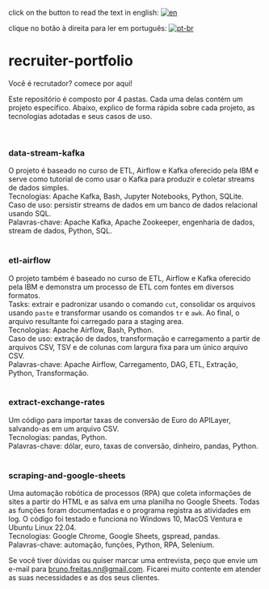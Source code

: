 click on the button to read the text in english: [![en](https://img.shields.io/badge/lang-en-red.svg)](https://github.com/bruno-freitas-pro/recruiter-portfolio/blob/main/README.md)  

clique no botão à direita para ler em português: [![pt-br](https://img.shields.io/badge/lang-pt--br-green.svg)](https://github.com/bruno-freitas-pro/recruiter-portfolio/blob/main/README.pt-br.md)

# recruiter-portfolio
Você é recrutador? comece por aqui!

Este repositório é composto por 4 pastas. Cada uma delas contém um projeto específico. Abaixo, explico de forma rápida sobre cada projeto, as tecnologias adotadas e seus casos de uso.  

<br>

### data-stream-kafka
O projeto é baseado no curso de ETL, Airflow e Kafka oferecido pela IBM e serve como tutorial de como usar o Kafka para produzir e coletar streams de dados simples.  
Tecnologias: Apache Kafka, Bash, Jupyter Notebooks, Python, SQLite.  
Caso de uso: persistir streams de dados em um banco de dados relacional usando SQL.  
Palavras-chave: Apache Kafka, Apache Zookeeper, engenharia de dados, stream de dados, Python, SQL.  
<br>

### etl-airflow
O projeto também é baseado no curso de ETL, Airflow e Kafka oferecido pela IBM e demonstra um processo de ETL com fontes em diversos formatos.  
Tasks: extrair e padronizar usando o comando `cut`, consolidar os arquivos usando `paste` e transformar usando os comandos `tr` e `awk`. Ao final, o arquivo resultante foi carregado para a staging area.  
Tecnologias: Apache Airflow, Bash, Python.  
Caso de uso: extração de dados, transformação e carregamento a partir de arquivos CSV, TSV e de colunas com largura fixa para um único arquivo CSV.  
Palavras-chave: Apache Airflow, Carregamento, DAG, ETL, Extração, Python, Transformação.  
<br>

### extract-exchange-rates
Um código para importar taxas de conversão de Euro do APILayer, salvando-as em um arquivo CSV.  
Tecnologias: pandas, Python.  
Palavras-chave: dólar, euro, taxas de conversão, dinheiro, pandas, Python.  
<br>

### scraping-and-google-sheets
Uma automação robótica de processos (RPA) que coleta informações de sites a partir do HTML e as salva em uma planilha no Google Sheets. Todas as funções foram documentadas e o programa registra as atividades em log. O código foi testado e funciona no Windows 10, MacOS Ventura e Ubuntu Linux 22.04.  
Tecnologias: Google Chrome, Google Sheets, gspread, pandas.  
Palavras-chave: automação, funções, Python, RPA, Selenium.  

Se você tiver dúvidas ou quiser marcar uma entrevista, peço que envie um e-mail para bruno.freitas.nn@gmail.com. Ficarei muito contente em atender as suas necessidades e as dos seus clientes.

